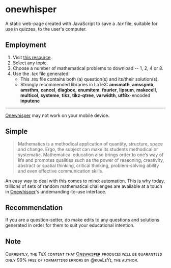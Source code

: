 # onewhisper
A static web-page created with JavaScript to save a _.tex_ file, suitable for use in quizzes, to the user's computer.
## Employment
1. Visit [this resource](https://kualeyi.github.io/onewhisper).
2. Select any topic.
3. Choose a number of mathematical problems to download -- 1, 2, 4 or 8.
4. Use the _.tex_ file generated!
    * This _.tex_ file contains both (a) question(s) and its/their solution(s).
    * Strongly recommended libraries in LaTeX: **amsmath**, **amssymb**, **amsthm**, **cancel**, **diagbox**, **enumitem**, **fourier**, **lipsum**, **makecell**, **multicol**, **systeme**, **tikz**, **tikz-qtree**, **varwidth**, **utf8x**-encoded **inputenc**
---
[Onewhisper](https://kualeyi.github.io/onewhisper) may not work on your mobile device.
## Simple
>Mathematics is a methodical application of quantity, structure,
>space and change. Ergo, the subject can make its students
>methodical or systematic. Mathematical education also brings order
>to one’s way of life and promotes qualities such as the power of
>reasoning, creativity, abstract or spatial thinking, critical
>thinking, problem-solving ability and even effective communication
>skills.

An easy way to deal with this comes to mind: automation. This is why today, trillions of sets of random mathematical challenges are available at a touch in [Onewhisper](https://kualeyi.github.io/onewhisper)'s undemanding-to-use interface.
## Recommendation
If you are a question-setter, do make edits to any questions and solutions generated in order for them to suit your educational intention.
## Note
Cᴜʀʀᴇɴᴛʟʏ, ᴛʜᴇ TᴇX ᴄᴏɴᴛᴇɴᴛ ᴛʜᴀᴛ [Oɴᴇᴡʜɪꜱᴘᴇʀ](https://kualeyi.github.io/onewhisper) ᴘʀᴏᴅᴜᴄᴇꜱ ᴡɪʟʟ ʙᴇ ɢᴜᴀʀᴀɴᴛᴇᴇᴅ ᴏɴʟʏ 99% ꜰʀᴇᴇ ᴏꜰ ꜰᴏʀᴍᴀᴛᴛɪɴɢ ᴇʀʀᴏʀꜱ ʙʏ @ᴋᴜᴀLᴇYɪ, ᴛʜᴇ ᴀᴜᴛʜᴏʀ.
